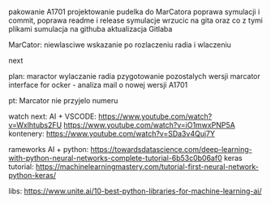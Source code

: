 pakowanie A1701
projektowanie pudelka do MarCatora
poprawa symulacji i commit,
poprawa readme i release
symulacje wrzucic na gita oraz co z tymi plikami
sumulacja na githuba
aktualizacja Gitlaba

MarCator:
	niewlasciwe wskazanie po rozlaczeniu radia i wlaczeniu


next


plan:
maractor wylaczanie radia
pzygotowanie pozostalych wersji
marcator interface for ocker - analiza
mail o nowej wersji A1701

pt: Marcator
nie przyjelo numeru



watch next:
AI + VSCODE: https://www.youtube.com/watch?v=Wxlhtubs2FU
https://www.youtube.com/watch?v=iO1mwxPNP5A
kontenery: https://www.youtube.com/watch?v=SDa3v4Quj7Y


rameworks AI + python: https://towardsdatascience.com/deep-learning-with-python-neural-networks-complete-tutorial-6b53c0b06af0
keras tutorial: https://machinelearningmastery.com/tutorial-first-neural-network-python-keras/

libs: https://www.unite.ai/10-best-python-libraries-for-machine-learning-ai/

